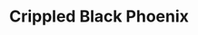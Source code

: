 ---
title: "Crippled Black Phoenix"
summary: "Rock group from the United Kingdom. Justin Greaves - electric guitar, drums, saw, keyboard, e-bow, percussion, acoustic Guitar, piano, banjo, backing vocals, songwriter Belinda Kordic - vocals Helen Stanley - piano, vocals, trumpet Andy Taylor - guitar"
image: "crippled-black-phoenix.jpg"
---